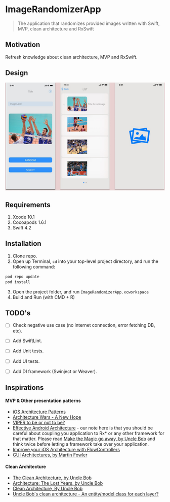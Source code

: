 # ImageRandomizerApp

> The application that randomizes provided images written with Swift, MVP, clean architecture and RxSwift

## Motivation
Refresh knowledge about clean architecture, MVP and RxSwift.

## Design
![Design](docs/images/design.jpeg?raw=true)

## Requirements
1. Xcode 10.1
2. Cocoapods 1.6.1
3. Swift 4.2

## Installation
1. Clone repo.
2. Open up Terminal, `cd` into your top-level project directory, and run the following command:

```bash
pod repo update
pod install
```

3. Open the project folder, and run `ImageRandomizerApp.xcworkspace`
4. Build and Run (with CMD + R)

## TODO's
- [ ] Check negative use case (no internet connection, error fetching DB, etc).
- [ ] Add SwiftLint.
- [ ] Add Unit tests.
- [ ] Add UI tests.
- [ ] Add DI framework (Swinject or Weaver).


## Inspirations
#### MVP & Other presentation patterns

* [iOS Architecture Patterns](https://medium.com/ios-os-x-development/ios-architecture-patterns-ecba4c38de52#.67lieoiim)
* [Architecture Wars - A New Hope](https://swifting.io/blog/2016/09/07/architecture-wars-a-new-hope/)
* [VIPER to be or not to be?](https://swifting.io/blog/2016/03/07/8-viper-to-be-or-not-to-be/?utm_source=swifting.io&utm_medium=web&utm_campaign=blog%20post)
* [Effective Android Architecture](https://realm.io/news/360andev-richa-khandelwal-effective-android-architecture-patterns-java/) - our note here is that you should be careful about coupling you application to Rx* or any other framework for that matter. Please read [Make the Magic go away, by Uncle Bob](https://8thlight.com/blog/uncle-bob/2015/08/06/let-the-magic-die.html) and think twice before letting a framework take over your application.
* [Improve your iOS Architecture with FlowControllers](http://merowing.info/2016/01/improve-your-ios-architecture-with-flowcontrollers/)
* [GUI Architectures, by Martin Fowler](https://martinfowler.com/eaaDev/uiArchs.html)

#### Clean Architecture
* [The Clean Architecture, by Uncle Bob](https://8thlight.com/blog/uncle-bob/2012/08/13/the-clean-architecture.html)
* [Architecture: The Lost Years, by Uncle Bob](https://www.youtube.com/watch?v=HhNIttd87xs)
* [Clean Architecture, By Uncle Bob](https://8thlight.com/blog/uncle-bob/2011/11/22/Clean-Architecture.html)
* [Uncle Bob's clean architecture - An entity/model class for each layer?](http://softwareengineering.stackexchange.com/questions/303478/uncle-bobs-clean-architecture-an-entity-model-class-for-each-layer)
